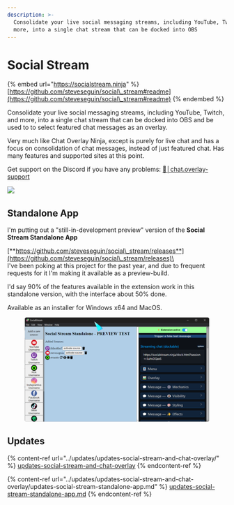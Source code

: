 ```yaml
---
description: >-
  Consolidate your live social messaging streams, including YouTube, Twitch, and
  more, into a single chat stream that can be docked into OBS
---
```


# Social Stream

{% embed url="https://socialstream.ninja" %}
[https://github.com/steveseguin/social\_stream#readme](https://github.com/steveseguin/social\_stream#readme)
{% endembed %}

Consolidate your live social messaging streams, including YouTube, Twitch, and more, into a single chat stream that can be docked into OBS and be used to to select featured chat messages as an overlay.

Very much like Chat Overlay Ninja, except is purely for live chat and has a focus on consolidation of chat messages, instead of just featured chat. Has many features and supported sites at this point.

Get support on the Discord if you have any problems: [💬│chat․overlay-support](https://discord.gg/6Wbu848w94)

![](<../.gitbook/assets/image (98) (1) (1) (1).png>)

## Standalone App

I'm putting out a "still-in-development preview" version of the **Social Stream Standalone App**

[**https://github.com/steveseguin/social\_stream/releases**](https://github.com/steveseguin/social\_stream/releases)\
\
I've been poking at this project for the past year, and due to frequent requests for it I'm making it available as a preview-build.

I'd say 90% of the features available in the extension work in this standalone version, with the interface about 50% done.

Available as an installer for Windows x64 and MacOS.

<figure><img src="../.gitbook/assets/image (1) (1) (1) (1).png" alt=""><figcaption></figcaption></figure>

## Updates

{% content-ref url="../updates/updates-social-stream-and-chat-overlay/" %}
[updates-social-stream-and-chat-overlay](../updates/updates-social-stream-and-chat-overlay/)
{% endcontent-ref %}

{% content-ref url="../updates/updates-social-stream-and-chat-overlay/updates-social-stream-standalone-app.md" %}
[updates-social-stream-standalone-app.md](../updates/updates-social-stream-and-chat-overlay/updates-social-stream-standalone-app.md)
{% endcontent-ref %}
